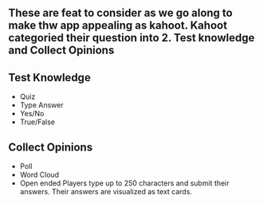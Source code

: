 ## These are feat to consider as we go along to make thw app appealing as kahoot. Kahoot categoried their question into 2. Test knowledge and Collect Opinions

## Test Knowledge

- Quiz
- Type Answer
- Yes/No
- True/False

## Collect Opinions

- Poll
- Word Cloud
- Open ended
  Players type up to 250 characters and submit their answers. Their answers are visualized as text cards.
